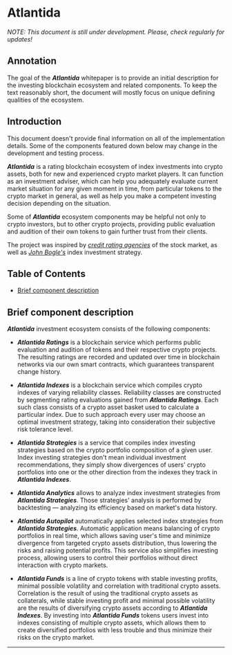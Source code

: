 # Atlantida

_NOTE: This document is still under development. Please, check regularly for updates!_

## Annotation

The goal of the _**Atlantida**_ whitepaper is to provide an initial description for the investing blockchain ecosystem
and related components. To keep the text reasonably short, the document will mostly focus on unique defining qualities of the
ecosystem.

## Introduction

This document doesn't provide final information on all of the implementation details. Some of the components featured
down below may change in the development and testing process.

_**Atlantida**_ is a rating blockchain ecosystem of index investments into crypto assets, both for new and experienced
crypto market players. It can function as an investment adviser, which can help you adequately evaluate current
market situation for any given moment in time, from particular tokens to the crypto market in general, as well as
help you make a competent investing decision depending on the situation.

Some of _**Atlantida**_ ecosystem components may be helpful not only to crypto investors, but to other crypto projects,
providing public evaluation and audition of their own tokens to gain further trust from their clients.

The project was inspired by [_credit rating agencies_](https://en.wikipedia.org/wiki/Credit_rating_agency) of the stock
market, as well as [_John Bogle's_](https://en.wikipedia.org/wiki/John_C._Bogle) index investment strategy.

## Table of Contents

- [Brief component description](#brief-component-description)

## Brief component description

_**Atlantida**_ investment ecosystem consists of the following components:

- _**Atlantida Ratings**_ is a blockchain service which performs public evaluation and audition of tokens and their
  respective crypto projects. The resulting ratings are recorded and updated over time in blockchain networks via
  our own smart contracts, which guarantees transparent change history.

- _**Atlantida Indexes**_ is a blockchain service which compiles crypto indexes of varying reliability classes.
  Reliability classes are constructed by segmenting rating evaluations gained from _**Atlantida Ratings**_. Each
  such class consists of a crypto asset basket used to calculate a particular index. Due to such approach every user
  may choose an optimal investment strategy, taking into consideration their subjective risk tolerance level.

- _**Atlantida Strategies**_ is a service that compiles index investing strategies based on the crypto portfolio
  composition of a given user. Index investing strategies don't mean individual investment recommendations,
  they simply show divergences of users' crypto portfolios into one or the other direction from the
  indexes they track in _**Atlantida Indexes**_.

- _**Atlantida Analytics**_ allows to analyze index investment strategies from _**Atlantida Strategies**_.
  Those strategies' analysis is performed by backtesting — analyzing its efficiency based on market's data history.

- _**Atlantida Autopilot**_ automatically applies selected index strategies from _**Atlantida Strategies**_.
  Automatic application means balancing of crypto portfolios in real time, which allows saving user's time and
  minimize divergence from targeted crypto assets distribution, thus lowering the risks and raising potential profits.
  This service also simplifies investing process, allowing users to control their portfolios without direct interaction
  with crypto markets.

- _**Atlantida Funds**_ is a line of crypto tokens with stable investing profits, minimal possible volatility and
  correlation with traditional crypto assets. Correlation is the result of using the traditional crypto assets as
  collaterals, while stable investing profit and minimal possible volatility are the results of diversifying crypto
  assets according to _**Atlantida Indexes**_. By investing into _**Atlantida Funds**_ tokens users invest into indexes
  consisting of multiple crypto assets, which allows them to create diversified portfolios with less trouble and
  thus minimize their risks on the crypto market.

------
